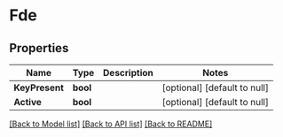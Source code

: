 # Fde

## Properties
Name | Type | Description | Notes
------------ | ------------- | ------------- | -------------
**KeyPresent** | **bool** |  | [optional] [default to null]
**Active** | **bool** |  | [optional] [default to null]

[[Back to Model list]](../README.md#documentation-for-models) [[Back to API list]](../README.md#documentation-for-api-endpoints) [[Back to README]](../README.md)


